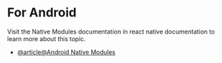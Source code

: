 # For Android

Visit the Native Modules documentation in react native documentation to learn more about this topic.

- [@article@Android Native Modules](https://reactnative.dev/docs/native-modules-android)